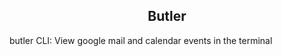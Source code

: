 <h2 align="center">
        Butler
</h2>
<p algin="center">
        butler CLI: View google mail and calendar events in the terminal
</p>
